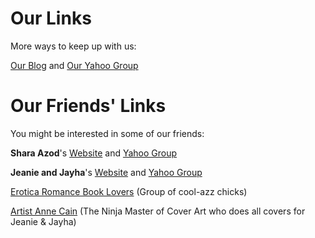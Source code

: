 # Our Links

More ways to keep up with us:

[Our Blog](http://drearileyandlauraguevara.blogspot.com/) and [Our Yahoo Group](http://groups.yahoo.com/group/drea_riley_and_laura_guevara/)

# Our Friends' Links

You might be interested in some of our friends:

__Shara Azod__'s [Website](http://sharaazod.com/) and [Yahoo Group](http://groups.yahoo.com/adultconf?dest=%2Fgroup%2Fsharascorner%2F)

__Jeanie and Jayha__'s [Website](http://www.jeanieandjayha.com/) and [Yahoo Group](#)

[Erotica Romance Book Lovers](http://groups.yahoo.com/group/ROMANCENEROTICALOVERS/) (Group of cool-azz chicks)

[Artist Anne Cain](http://annecain.deviantart.com/) (The Ninja Master of Cover Art who does all covers for Jeanie &amp; Jayha)
